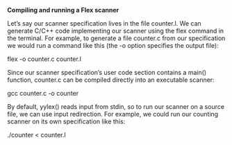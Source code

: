 **Compiling and running a Flex scanner**

Let’s say our scanner specification lives in the file counter.l.  We can generate C/C++ code implementing our scanner using the flex command in the terminal.  For example, to generate a file counter.c from our specification we would run a command like this (the -o option specifies the output file):

flex -o counter.c counter.l

Since our scanner specification’s user code section contains a main() function, counter.c can be compiled directly into an executable scanner:

gcc counter.c -o counter

By default, yylex() reads input from stdin, so to run our scanner on a source file, we can use input redirection.  For example, we could run our counting scanner on its own specification like this:

./counter < counter.l
